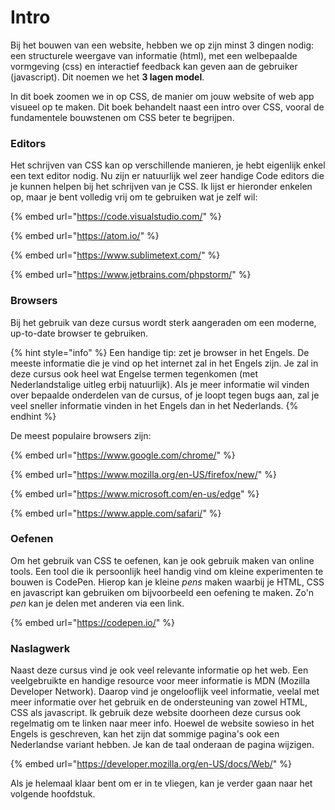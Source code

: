 # Intro

Bij het bouwen van een website, hebben we op zijn minst 3 dingen nodig: een structurele weergave van informatie \(html\), met een welbepaalde vormgeving \(css\) en interactief feedback kan geven aan de gebruiker \(javascript\). Dit noemen we het **3 lagen model**.

In dit boek zoomen we in op CSS, de manier om jouw website of web app visueel op te maken. Dit boek behandelt naast een intro over CSS, vooral de fundamentele bouwstenen om CSS beter te begrijpen.

### Editors

Het schrijven van CSS kan op verschillende manieren, je hebt eigenlijk enkel een text editor nodig. Nu zijn er natuurlijk wel zeer handige Code editors die je kunnen helpen bij het schrijven van je CSS. Ik lijst er hieronder enkelen op, maar je bent volledig vrij om te gebruiken wat je zelf wil:

{% embed url="https://code.visualstudio.com/" %}

{% embed url="https://atom.io/" %}

{% embed url="https://www.sublimetext.com/" %}

{% embed url="https://www.jetbrains.com/phpstorm/" %}

### Browsers

Bij het gebruik van deze cursus wordt sterk aangeraden om een moderne, up-to-date browser te gebruiken.

{% hint style="info" %}
Een handige tip: zet je browser in het Engels. De meeste informatie die je vind op het internet zal in het Engels zijn. Je zal in deze cursus ook heel wat Engelse termen tegenkomen \(met Nederlandstalige uitleg erbij natuurlijk\). Als je meer informatie wil vinden over bepaalde onderdelen van de cursus, of je loopt tegen bugs aan, zal je veel sneller informatie vinden in het Engels dan in het Nederlands.
{% endhint %}

De meest populaire browsers zijn:

{% embed url="https://www.google.com/chrome/" %}

{% embed url="https://www.mozilla.org/en-US/firefox/new/" %}

{% embed url="https://www.microsoft.com/en-us/edge" %}

{% embed url="https://www.apple.com/safari/" %}



### Oefenen

Om het gebruik van CSS te oefenen, kan je ook gebruik maken van online tools. Een tool die ik persoonlijk heel handig vind om kleine experimenten te bouwen is CodePen. Hierop kan je kleine _pens_ maken waarbij je HTML, CSS en javascript kan gebruiken om bijvoorbeeld een oefening te maken. Zo'n _pen_ kan je delen met anderen via een link.

{% embed url="https://codepen.io/" %}

### Naslagwerk

Naast deze cursus vind je ook veel relevante informatie op het web. Een veelgebruikte en handige resource voor meer informatie is MDN \(Mozilla Developer Network\). Daarop vind je ongelooflijk veel informatie, veelal met meer informatie over het gebruik en de ondersteuning van zowel HTML, CSS als javascript. Ik gebruik deze website doorheen deze cursus ook regelmatig om te linken naar meer info. Hoewel de website sowieso in het Engels is geschreven, kan het zijn dat sommige pagina's ook een Nederlandse variant hebben. Je kan de taal onderaan de pagina wijzigen.

{% embed url="https://developer.mozilla.org/en-US/docs/Web/" %}

Als je helemaal klaar bent om er in te vliegen, kan je verder gaan naar het volgende hoofdstuk.

